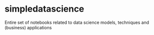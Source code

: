 # simpledatascience
Entire set of notebooks related to data science models, techniques and (business) applications
